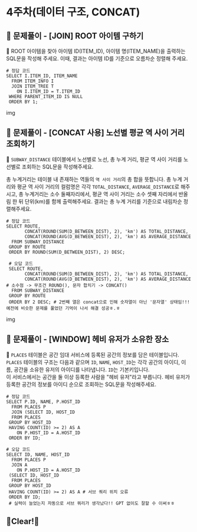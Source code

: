 # 4주차(데이터 구조, CONCAT)

## 🏁 문제풀이 - [JOIN] ROOT 아이템 구하기
🌱 ROOT 아이템을 찾아 아이템 ID(ITEM_ID), 아이템 명(ITEM_NAME)을 출력하는 SQL문을 작성해 주세요. 이때, 결과는 아이템 ID를 기준으로 오름차순 정렬해 주세요.

```
# 정답 코드
SELECT I.ITEM_ID, ITEM_NAME
  FROM ITEM_INFO I
  JOIN ITEM_TREE T 
    ON I.ITEM_ID = T.ITEM_ID
 WHERE PARENT_ITEM_ID IS NULL
 ORDER BY 1;
 ```
img

## 🏁 문제풀이 - [CONCAT 사용] 노선별 평균 역 사이 거리 조회하기

🌱 `SUBWAY_DISTANCE` 테이블에서 노선별로 노선, 총 누계 거리, 평균 역 사이 거리를 노선별로 조회하는 SQL문을 작성해주세요.

총 누계거리는 테이블 내 존재하는 역들의 `역 사이 거리`의 총 합을 뜻합니다. 총 누계 거리와 평균 역 사이 거리의 컬럼명은 각각 `TOTAL_DISTANCE`, `AVERAGE_DISTANCE`로 해주시고, 총 누계거리는 소수 둘째자리에서, 평균 역 사이 거리는 소수 셋째 자리에서 반올림 한 뒤 단위(km)를 함께 출력해주세요.
결과는 총 누계 거리를 기준으로 내림차순 정렬해주세요.

```
# 정답 코드
SELECT ROUTE,
       CONCAT(ROUND(SUM(D_BETWEEN_DIST), 2), 'km') AS TOTAL_DISTANCE,
       CONCAT(ROUND(AVG(D_BETWEEN_DIST), 2), 'km') AS AVERAGE_DISTANCE
  FROM SUBWAY_DISTANCE
 GROUP BY ROUTE
 ORDER BY ROUND(SUM(D_BETWEEN_DIST), 2) DESC;
 
 # 오답 코드
 SELECT ROUTE,
       CONCAT(ROUND(SUM(D_BETWEEN_DIST), 2), 'km') AS TOTAL_DISTANCE,
       CONCAT(ROUND(AVG(D_BETWEEN_DIST), 2), 'km') AS AVERAGE_DISTANCE # 소수점 -> 무조건 ROUND(), 문자 합치기 -> CONCAT()
  FROM SUBWAY_DISTANCE
 GROUP BY ROUTE
 ORDER BY 2 DESC; # 2번째 열은 concat으로 인해 숫자열이 아닌 '문자열' 상태임!!! 예전에 비슷한 문제를 풀었던 기억이 나서 해결 성공ㅎ.ㅎ
 ```
 img

## 🏁 문제풀이 - [WINDOW] 헤비 유저가 소유한 장소
🌱 `PLACES` 테이블은 공간 임대 서비스에 등록된 공간의 정보를 담은 테이블입니다. `PLACES` 테이블의 구조는 다음과 같으며 `ID`, `NAME`, `HOST_ID`는 각각 공간의 아이디, 이름, 공간을 소유한 유저의 아이디를 나타냅니다. `ID`는 기본키입니다.\
이 서비스에서는 공간을 둘 이상 등록한 사람을 "헤비 유저"라고 부릅니다. 헤비 유저가 등록한 공간의 정보를 아이디 순으로 조회하는 SQL문을 작성해주세요.

```
# 정답 코드
SELECT P.ID, NAME, P.HOST_ID
  FROM PLACES P
  JOIN (SELECT ID, HOST_ID
  FROM PLACES
 GROUP BY HOST_ID
 HAVING COUNT(ID) >= 2) AS A 
    ON P.HOST_ID = A.HOST_ID
 ORDER BY ID;

# 오답 코드
SELECT ID, NAME, HOST_ID
  FROM PLACES P
  JOIN A 
    ON P.HOST_ID = A.HOST_ID
 (SELECT ID, HOST_ID
  FROM PLACES
 GROUP BY HOST_ID
 HAVING COUNT(ID) >= 2) AS A # 서브 쿼리 위치 오류
 ORDER BY ID;
 # 실력이 늘었는지 자동으로 서브 쿼리가 생각났다!! GPT 없이도 잘할 수 이써ㅎㅎ
 ```

## 🧽Clear!🫧